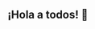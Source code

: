 ## ¡Hola a todos! 👋
<!--
**LuisaSuarez21/LuisaSuarez21** es un repositorio ✨ _especial_ ✨ porque es `README.md` (this file) aparece en mi perfl Github.

- 🎨 Emprendedora artesanal en crecimiento, enfocada en dar solidez a mi proyecto a través del análisis de datos.
- ✨ "Los datos cuentan historias. Estoy aquí para descifrarlas."
- 💡 Sobre mí
📊 Misión: Convertir mi emprendimiento artesanal en un negocio sólido utilizando análisis de datos para tomar decisiones estratégicas. 📚 Aprendizaje: En constante evolución, explorando herramientas de gestión de datos y metodologías que me ayuden a optimizar procesos. 🚀 Buscando oportunidades donde pueda aplicar mis habilidades en gestión de datos, desarrollo de productos y eficiencia operativa.
- 🔧 Tecnologías y habilidades
- 📊 Análisis de datos: Python, Pandas, SQL, Excel
- 🛠️ Gestión de productos y procesos
- 📈 Toma de decisiones basada en datos

📂 Proyectos_PipisSocoli
Aquí encontrarás algunos de los proyectos que he desarrollado en mi emprendimiento:
https://github.com/LuisaSuarez21/Proyectos_PipisSocoli.git
1️⃣ Proyecto Muñecas XV años 💡 Un poryecto donde elaboré 200 muñecas para una fiesta de Xv años, donde obtuve buenos resultados, datos para analizar sobre el comportamiento de los clientes y el efecto que tuvieron, varias metricas de gestión de producción y gestion financiera.
2️⃣ Proyecto Cuadro del Mes 📊 Proyecto interesante donde tuve que aplicar gestión de proyectos con planifiación por etapas, gestión financiera, control de calidad, seguimiento de procesos y de comunicación con los clientes.

📬 ¿Dónde encontrarme?
🌐 www.linkedin.com/in/luisa-velia-suárez-ramírez-4a2a36367
-->
